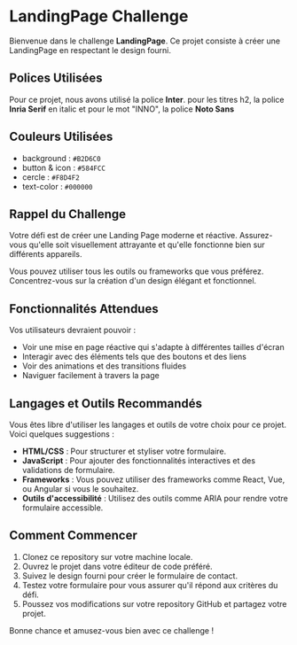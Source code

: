 # LandingPage Challenge

Bienvenue dans le challenge **LandingPage**. Ce projet consiste à créer une LandingPage en respectant le design fourni.

## Polices Utilisées

Pour ce projet, nous avons utilisé la police **Inter**. 
pour les titres h2, la police **Inria Serif** en italic 
et pour le mot "INNO", la police **Noto Sans**

## Couleurs Utilisées

- background : `#B2D6C0`
- button & icon : `#584FCC`
- cercle : `#F8D4F2`
- text-color : `#000000`

## Rappel du Challenge

Votre défi est de créer une Landing Page moderne et réactive. Assurez-vous qu'elle soit visuellement attrayante et qu'elle fonctionne bien sur différents appareils.

Vous pouvez utiliser tous les outils ou frameworks que vous préférez. Concentrez-vous sur la création d'un design élégant et fonctionnel.

## Fonctionnalités Attendues

Vos utilisateurs devraient pouvoir :

- Voir une mise en page réactive qui s'adapte à différentes tailles d'écran
- Interagir avec des éléments tels que des boutons et des liens
- Voir des animations et des transitions fluides
- Naviguer facilement à travers la page

## Langages et Outils Recommandés

Vous êtes libre d'utiliser les langages et outils de votre choix pour ce projet. Voici quelques suggestions :

- **HTML/CSS** : Pour structurer et styliser votre formulaire.
- **JavaScript** : Pour ajouter des fonctionnalités interactives et des validations de formulaire.
- **Frameworks** : Vous pouvez utiliser des frameworks comme React, Vue, ou Angular si vous le souhaitez.
- **Outils d'accessibilité** : Utilisez des outils comme ARIA pour rendre votre formulaire accessible.

## Comment Commencer

1. Clonez ce repository sur votre machine locale.
2. Ouvrez le projet dans votre éditeur de code préféré.
3. Suivez le design fourni pour créer le formulaire de contact.
4. Testez votre formulaire pour vous assurer qu'il répond aux critères du défi.
5. Poussez vos modifications sur votre repository GitHub et partagez votre projet.

Bonne chance et amusez-vous bien avec ce challenge !
